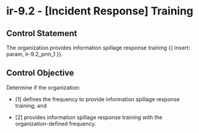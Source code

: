 # ir-9.2 - \[Incident Response\] Training

## Control Statement

The organization provides information spillage response training {{ insert: param, ir-9.2_prm_1 }}.

## Control Objective

Determine if the organization:

- \[1\] defines the frequency to provide information spillage response training; and

- \[2\] provides information spillage response training with the organization-defined frequency.
